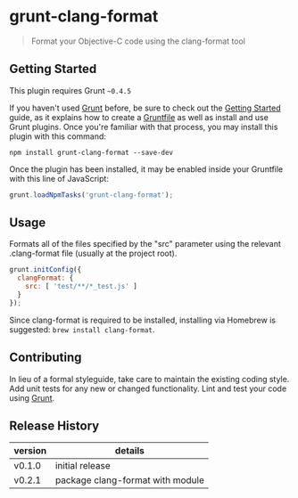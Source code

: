 # grunt-clang-format

> Format your Objective-C code using the clang-format tool

## Getting Started
This plugin requires Grunt `~0.4.5`

If you haven't used [Grunt](http://gruntjs.com/) before, be sure to check out the [Getting Started](http://gruntjs.com/getting-started) guide, as it explains how to create a [Gruntfile](http://gruntjs.com/sample-gruntfile) as well as install and use Grunt plugins. Once you're familiar with that process, you may install this plugin with this command:

```shell
npm install grunt-clang-format --save-dev
```

Once the plugin has been installed, it may be enabled inside your Gruntfile with this line of JavaScript:

```js
grunt.loadNpmTasks('grunt-clang-format');
```

## Usage

Formats all of the files specified by the "src" parameter using the relevant .clang-format file (usually at the project root).

```js
grunt.initConfig({
  clangFormat: {
    src: [ 'test/**/*_test.js' ]
  }
});
```

Since clang-format is required to be installed, installing via Homebrew is suggested: `brew install clang-format`.

## Contributing
In lieu of a formal styleguide, take care to maintain the existing coding style. Add unit tests for any new or changed functionality. Lint and test your code using [Grunt](http://gruntjs.com/).

## Release History

version | details
--------|--------
v0.1.0  | initial release
v0.2.1  | package clang-format with module
